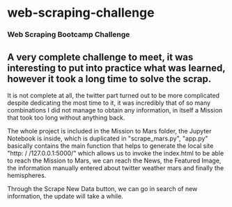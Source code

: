 # web-scraping-challenge
### Web Scraping Bootcamp Challenge

## A very complete challenge to meet, it was interesting to put into practice what was learned, however it took a long time to solve the scrap.
It is not complete at all, the twitter part turned out to be more complicated despite dedicating the most time to it, it was incredibly that of so many combinations I did not manage to obtain any information, in itself a Mission that took too long without anything back.

The whole project is included in the Mission to Mars folder, the Jupyter Notebook is inside, which is duplicated in "scrape_mars.py", "app.py" basically contains the main function that helps to generate the local site "http: / /127.0.0.1:5000/" which allows us to invoke the index.html to be able to reach the Mission to Mars, we can reach the News, the Featured Image, the information manually entered about twitter weather mars and finally the hemispheres.

Through the Scrape New Data button, we can go in search of new information, the update will take a while.


